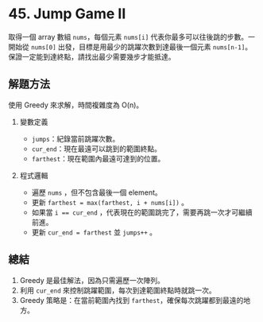# 45. Jump Game II
取得一個 array 數組 `nums`，每個元素 `nums[i]` 代表你最多可以往後跳的步數。一開始從 `nums[0]` 出發，目標是用最少的跳躍次數到達最後一個元素 `nums[n-1]`。保證一定能到達終點，請找出最少需要幾步才能抵達。

## 解題方法
使用 Greedy 來求解，時間複雜度為 O(n)。

1. 變數定義
   * `jumps`：紀錄當前跳躍次數。
   * `cur_end`：現在最遠可以跳到的範圍終點。
   * `farthest`：現在範圍內最遠可達到的位置。

2. 程式邏輯
   * 遍歷 `nums` ，但不包含最後一個 element。
   * 更新 `farthest = max(farthest, i + nums[i])` 。
   * 如果當 `i == cur_end` ，代表現在的範圍跳完了，需要再跳一次才可繼續前進。
   * 更新 `cur_end = farthest` 並 `jumps++` 。

## 總結
1. Greedy 是最佳解法，因為只需遍歷一次陣列。
2. 利用 `cur_end` 來控制跳躍範圍，每次到達範圍終點時就跳一次。
3. Greedy 策略是：在當前範圍內找到 `farthest`，確保每次跳躍都到最遠的地方。